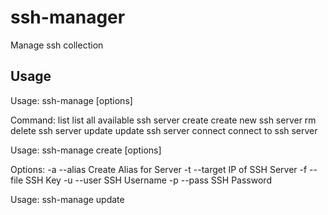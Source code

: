 # ssh-manager
Manage ssh collection

## Usage
Usage:
	ssh-manage <command> [options]

Command:
	list		list all available ssh server
	create		create new ssh server
	rm		delete ssh server
	update		update ssh server
	connect		connect to ssh server


Usage:
	ssh-manage create [options]

Options:
	-a --alias	Create Alias for Server
	-t --target	IP of SSH Server
	-f --file	SSH Key
	-u --user	SSH Username
	-p --pass	SSH Password

Usage:
	ssh-manage update

